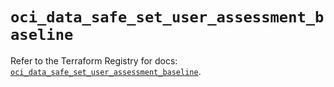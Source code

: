 # `oci_data_safe_set_user_assessment_baseline`

Refer to the Terraform Registry for docs: [`oci_data_safe_set_user_assessment_baseline`](https://registry.terraform.io/providers/oracle/oci/6.18.0/docs/resources/data_safe_set_user_assessment_baseline).
